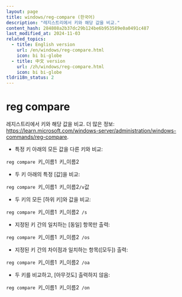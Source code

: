 ```yaml
---
layout: page
title: windows/reg-compare (한국어)
description: "레지스트리에서 키와 해당 값을 비교."
content_hash: 284808a2b37dc29b124be6b953589e0a0491c487
last_modified_at: 2024-11-03
related_topics:
  - title: English version
    url: /en/windows/reg-compare.html
    icon: bi bi-globe
  - title: 中文 version
    url: /zh/windows/reg-compare.html
    icon: bi bi-globe
tldri18n_status: 2
---
```

# reg compare

레지스트리에서 키와 해당 값을 비교.
더 많은 정보: <https://learn.microsoft.com/windows-server/administration/windows-commands/reg-compare>.

- 특정 키 아래의 모든 값을 다른 키와 비교:

`reg compare `<span class="tldr-var badge badge-pill bg-dark-lm bg-white-dm text-white-lm text-dark-dm font-weight-bold">키_이름1</span>` `<span class="tldr-var badge badge-pill bg-dark-lm bg-white-dm text-white-lm text-dark-dm font-weight-bold">키_이름2</span>

- 두 키 아래의 특정 [값]을 비교:

`reg compare `<span class="tldr-var badge badge-pill bg-dark-lm bg-white-dm text-white-lm text-dark-dm font-weight-bold">키_이름1</span>` `<span class="tldr-var badge badge-pill bg-dark-lm bg-white-dm text-white-lm text-dark-dm font-weight-bold">키_이름2</span>` /v `<span class="tldr-var badge badge-pill bg-dark-lm bg-white-dm text-white-lm text-dark-dm font-weight-bold">값</span>

- 두 키의 모든 [하위 키]와 값을 비교:

`reg compare `<span class="tldr-var badge badge-pill bg-dark-lm bg-white-dm text-white-lm text-dark-dm font-weight-bold">키_이름1</span>` `<span class="tldr-var badge badge-pill bg-dark-lm bg-white-dm text-white-lm text-dark-dm font-weight-bold">키_이름2</span>` /s`

- 지정된 키 간의 일치하는 [동일] 항목만 출력:

`reg compare `<span class="tldr-var badge badge-pill bg-dark-lm bg-white-dm text-white-lm text-dark-dm font-weight-bold">키_이름1</span>` `<span class="tldr-var badge badge-pill bg-dark-lm bg-white-dm text-white-lm text-dark-dm font-weight-bold">키_이름2</span>` /os`

- 지정된 키 간의 차이점과 일치하는 항목([모두]) 출력:

`reg compare `<span class="tldr-var badge badge-pill bg-dark-lm bg-white-dm text-white-lm text-dark-dm font-weight-bold">키_이름1</span>` `<span class="tldr-var badge badge-pill bg-dark-lm bg-white-dm text-white-lm text-dark-dm font-weight-bold">키_이름2</span>` /oa`

- 두 키를 비교하고, [아무것도] 출력하지 않음:

`reg compare `<span class="tldr-var badge badge-pill bg-dark-lm bg-white-dm text-white-lm text-dark-dm font-weight-bold">키_이름1</span>` `<span class="tldr-var badge badge-pill bg-dark-lm bg-white-dm text-white-lm text-dark-dm font-weight-bold">키_이름2</span>` /on`
